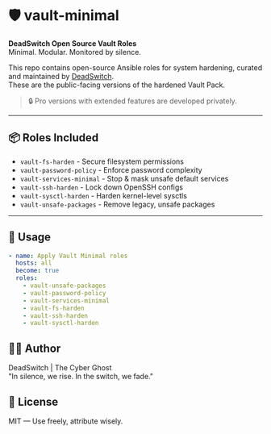 # 🛡️ vault-minimal

**DeadSwitch Open Source Vault Roles**  
Minimal. Modular. Monitored by silence.

This repo contains open-source Ansible roles for system hardening, curated and maintained by [DeadSwitch](https://github.com/DeadSwitch404).  
These are the public-facing versions of the hardened Vault Pack.

> 🔒 Pro versions with extended features are developed privately.

---

## 📦 Roles Included

- `vault-fs-harden` - Secure filesystem permissions
- `vault-password-policy` - Enforce password complexity
- `vault-services-minimal` - Stop & mask unsafe default services
- `vault-ssh-harden` - Lock down OpenSSH configs
- `vault-sysctl-harden` - Harden kernel-level sysctls
- `vault-unsafe-packages` - Remove legacy, unsafe packages

---

## 🔧 Usage

```yaml
- name: Apply Vault Minimal roles
  hosts: all
  become: true
  roles:
    - vault-unsafe-packages
    - vault-password-policy
    - vault-services-minimal
    - vault-fs-harden
    - vault-ssh-harden
    - vault-sysctl-harden
```

## 🧙‍♂️ Author

DeadSwitch | The Cyber Ghost  
"In silence, we rise. In the switch, we fade."

## 🔗 License

MIT — Use freely, attribute wisely.
